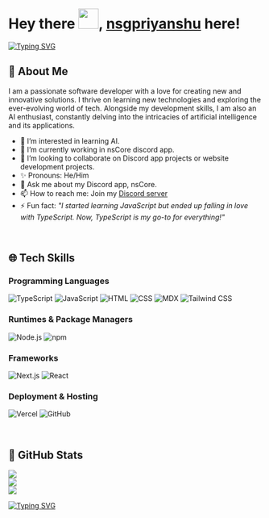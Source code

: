 # Hey there <img src="https://cdn3.emoji.gg/emojis/wavegif_1860.gif" width="40px" height="40px">, [nsgpriyanshu](https://nsgpriyanshu.github.io/) here!

[![Typing SVG](https://readme-typing-svg.demolab.com?font=Space+Mono&pause=1000&color=34EBD5&random=false&width=435&lines=Creator+of+nstypocolors+;Developer+of+nsCore+;Author+of+nsDocs)](https://git.io/typing-svg)

## 🚀 About Me
I am a passionate software developer with a love for creating new and innovative solutions. I thrive on learning new technologies and exploring the ever-evolving world of tech. Alongside my development skills, I am also an AI enthusiast, constantly delving into the intricacies of artificial intelligence and its applications.

* 🤩 I’m interested in learning AI.
* 🌱 I’m currently working in nsCore discord app.
* 🚀 I’m looking to collaborate on Discord app projects or website development projects.
* ✨ Pronouns: He/Him
* 💬 Ask me about my Discord app, nsCore.
* 📫 How to reach me: Join my [Discord server](https://discord.gg/vRXgWaar2G)
* ⚡ Fun fact: _"I started learning JavaScript but ended up falling in love with TypeScript. Now, TypeScript is my go-to for everything!"_

</br>

## 🌐 Tech Skills

### Programming Languages

![TypeScript](https://img.shields.io/badge/TypeScript-%23007ACC.svg?style=for-the-badge&logo=typescript&logoColor=white)
![JavaScript](https://img.shields.io/badge/JavaScript-%23F7DF1E.svg?style=for-the-badge&logo=javascript&logoColor=black)
![HTML](https://img.shields.io/badge/HTML-%23E34F26.svg?style=for-the-badge&logo=html5&logoColor=white)
![CSS](https://img.shields.io/badge/CSS-%231572B6.svg?style=for-the-badge&logo=css3&logoColor=white)
![MDX](https://img.shields.io/badge/MDX-%23F9AC00.svg?style=for-the-badge&logo=mdx&logoColor=white)
![Tailwind CSS](https://img.shields.io/badge/tailwindcss-%2338B2AC.svg?style=for-the-badge&logo=tailwind-css&logoColor=white)

### Runtimes & Package Managers

![Node.js](https://img.shields.io/badge/Node.js-%23339933.svg?style=for-the-badge&logo=node.js&logoColor=white)
![npm](https://img.shields.io/badge/npm-%23CB3837.svg?style=for-the-badge&logo=npm&logoColor=white)

### Frameworks

![Next.js](https://img.shields.io/badge/Next.js-%23000000.svg?style=for-the-badge&logo=next.js&logoColor=white)
![React](https://img.shields.io/badge/React-%2320232a.svg?style=for-the-badge&logo=react&logoColor=%2361DAFB)

### Deployment & Hosting

![Vercel](https://img.shields.io/badge/vercel-%23000000.svg?style=for-the-badge&logo=vercel&logoColor=white)
![GitHub](https://img.shields.io/badge/github-%23121011.svg?style=for-the-badge&logo=github&logoColor=white)

</br>

## 📑 GitHub Stats

![](https://github-readme-stats.vercel.app/api?username=nsgpriyanshu&theme=github_dark&hide_border=true&include_all_commits=false&count_private=false&bg_color=00000000)<br/>
![](https://github-readme-streak-stats.herokuapp.com/?user=nsgpriyanshu&theme=github_dark&hide_border=true&background=00000000)<br/>
![](https://github-readme-stats.vercel.app/api/top-langs/?username=nsgpriyanshu&theme=github_dark&hide_border=true&include_all_commits=false&count_private=false&layout=compact&bg_color=00000000)

[![Typing SVG](https://readme-typing-svg.demolab.com?font=Space+Mono&pause=1000&color=00FFB3&center=true&vCenter=true&multiline=true&random=false&width=435&height=65&lines=%22+Never+stop+learning+;because+life+never+stop+teaching+%22)](https://git.io/typing-svg)
